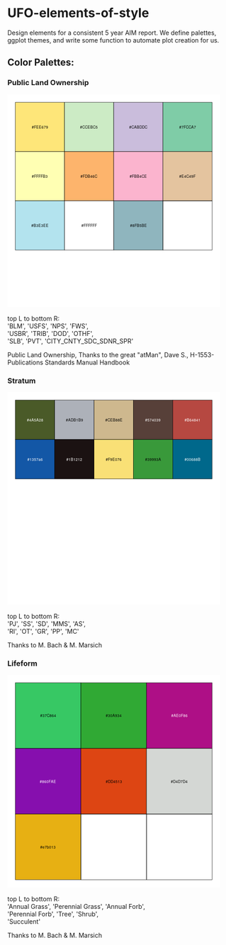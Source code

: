 # UFO-elements-of-style

Design elements for a consistent 5 year AIM report. We define palettes, ggplot themes, and write some function to automate plot creation for us. 



## Color Palettes:

### Public Land Ownership
![Public Land Ownership](./results/plots/public_lands.png)

top L to bottom R:  
'BLM', 'USFS', 'NPS', 'FWS',  
'USBR', 'TRIB', 'DOD', 'OTHF',  
'SLB', 'PVT', 'CITY_CNTY_SDC_SDNR_SPR'  

Public Land Ownership, Thanks to the great "atMan", Dave S.,
H-1553-Publications Standards Manual Handbook



### Stratum
![Stratum Colors](results/plots/strata.png)

top L to bottom R:  
'PJ', 'SS', 'SD', 'MMS', 'AS',  
'RI', 'OT', 'GR', 'PP', 'MC'  

Thanks to M. Bach & M. Marsich

### Lifeform
![Lifeform Colors](results/plots/lifeforms.png)

top L to bottom R:  
'Annual Grass', 'Perennial Grass', 'Annual Forb',  
'Perennial Forb', 'Tree', 'Shrub',  
'Succulent'  

Thanks to M. Bach & M. Marsich
